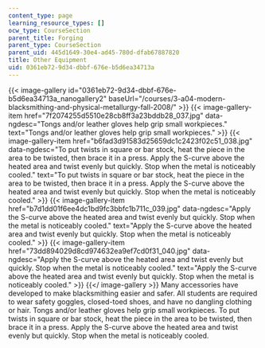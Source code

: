 ```yaml
---
content_type: page
learning_resource_types: []
ocw_type: CourseSection
parent_title: Forging
parent_type: CourseSection
parent_uid: 445d1649-30e4-ad45-780d-dfab67887820
title: Other Equipment
uid: 0361eb72-9d34-dbbf-676e-b5d6ea34713a
---
```


{{< image-gallery id="0361eb72-9d34-dbbf-676e-b5d6ea34713a_nanogallery2" baseUrl="/courses/3-a04-modern-blacksmithing-and-physical-metallurgy-fall-2008/" >}}
{{< image-gallery-item href="7f2074255d5510e28cb8ff3a23bddb28_037.jpg" data-ngdesc="Tongs and/or leather gloves help grip small workpieces." text="Tongs and/or leather gloves help grip small workpieces." >}}
{{< image-gallery-item href="b6fad3d91583d25659dc1c2423f02c51_038.jpg" data-ngdesc="To put twists in square or bar stock, heat the piece in the area to be twisted, then brace it in a press. Apply the S-curve above the heated area and twist evenly but quickly. Stop when the metal is noticeably cooled." text="To put twists in square or bar stock, heat the piece in the area to be twisted, then brace it in a press. Apply the S-curve above the heated area and twist evenly but quickly. Stop when the metal is noticeably cooled." >}}
{{< image-gallery-item href="b7d1dd01f6ee4dc1bd9fc3bbfc1b711c_039.jpg" data-ngdesc="Apply the S-curve above the heated area and twist evenly but quickly. Stop when the metal is noticeably cooled." text="Apply the S-curve above the heated area and twist evenly but quickly. Stop when the metal is noticeably cooled." >}}
{{< image-gallery-item href="73dd894029d8cd974632ea9ef7cd0f31_040.jpg" data-ngdesc="Apply the S-curve above the heated area and twist evenly but quickly. Stop when the metal is noticeably cooled." text="Apply the S-curve above the heated area and twist evenly but quickly. Stop when the metal is noticeably cooled." >}}
{{</ image-gallery >}}
Many accessories have developed to make blacksmithing easier and safer. All students are required to wear safety goggles, closed-toed shoes, and have no dangling clothing or hair. Tongs and/or leather gloves help grip small workpieces. To put twists in square or bar stock, heat the piece in the area to be twisted, then brace it in a press. Apply the S-curve above the heated area and twist evenly but quickly. Stop when the metal is noticeably cooled.